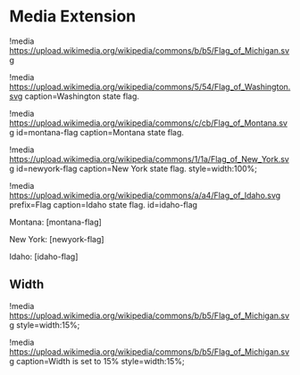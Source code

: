 # Media Extension

!media https://upload.wikimedia.org/wikipedia/commons/b/b5/Flag_of_Michigan.svg

!media https://upload.wikimedia.org/wikipedia/commons/5/54/Flag_of_Washington.svg caption=Washington state flag.

!media https://upload.wikimedia.org/wikipedia/commons/c/cb/Flag_of_Montana.svg id=montana-flag caption=Montana state flag.

!media https://upload.wikimedia.org/wikipedia/commons/1/1a/Flag_of_New_York.svg id=newyork-flag caption=New York state flag. style=width:100%;

!media https://upload.wikimedia.org/wikipedia/commons/a/a4/Flag_of_Idaho.svg prefix=Flag caption=Idaho state flag. id=idaho-flag

Montana: [montana-flag]

New York: [newyork-flag]

Idaho: [idaho-flag]


## Width

!media https://upload.wikimedia.org/wikipedia/commons/b/b5/Flag_of_Michigan.svg style=width:15%;

!media https://upload.wikimedia.org/wikipedia/commons/b/b5/Flag_of_Michigan.svg
       caption=Width is set to 15%
       style=width:15%;
